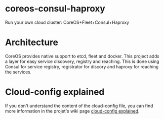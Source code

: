 # coreos-consul-haproxy
Run your own cloud cluster: CoreOS+Fleet+Consul+Haproxy

# Architecture
CoreOS provides native support to etcd, fleet and docker.
This project adds a layer for easy service discovery, registry and reaching. This is done using Consul for service registry, registrator for discory and haproxy for reaching the services.

# Cloud-config explained
If you don't understand the content of the cloud-config file, you can find more information in the projet's wiki page [cloud-config explained](https://github.com/auguster/coreos-consul-haproxy/wiki/cloud-config).
